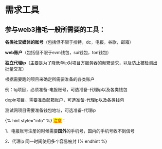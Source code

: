 # 需求工具

## 参与web3撸毛一般所需要的工具：

**各类社交媒体的账号**（包括但不限于推特，dc，电报，谷歌，邮箱）

**web账户**（包括但不限于evm钱包，sui钱包，ton钱包）

**独立代理ip**（主要是为了降低单ip对项目方服务器的频繁请求，以及防止被检测出批量交互）



根据需要跑的项目来确定所需要准备的各类账户

例：tg项目，必须准备-电报账号，可选准备-代理ip以及各类钱包

depin项目，需要准备邮箱账户，可选准备-代理ip以及各类钱包

测试网项目需要准备钱包地址，可选准备-代理ip

{% hint style="info" %}
<mark style="color:red;">注意</mark>：

1、电报账号注册的时候需要**国外**的手机号，国内的手机号收不到信号

&#x20;2、代理ip   同一时间使用多个容易被封   &#x20;
{% endhint %}


